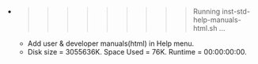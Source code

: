 * >>>>>>>>> Running inst-std-help-manuals-html.sh ...
  * Add user & developer manuals(html) in Help menu.
  * Disk size = 3055636K. Space Used = 76K. Runtime = 00:00:00:00.

